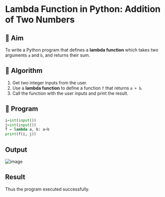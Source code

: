 # Lambda Function in Python: Addition of Two Numbers

## 🎯 Aim
To write a Python program that defines a **lambda function** which takes two arguments `a` and `b`, and returns their sum.

## 🧠 Algorithm
1. Get two integer inputs from the user.
2. Use a **lambda function** to define a function `f` that returns `a + b`.
3. Call the function with the user inputs and print the result.

## 🧾 Program
```python
i=int(input())
j=int(input())
f = lambda a, b: a+b
print(f(i, j))
```
## Output

![image](https://github.com/user-attachments/assets/6432eb68-21c3-4696-81c2-a306101153da)


## Result

Thus the program executed successfully.
